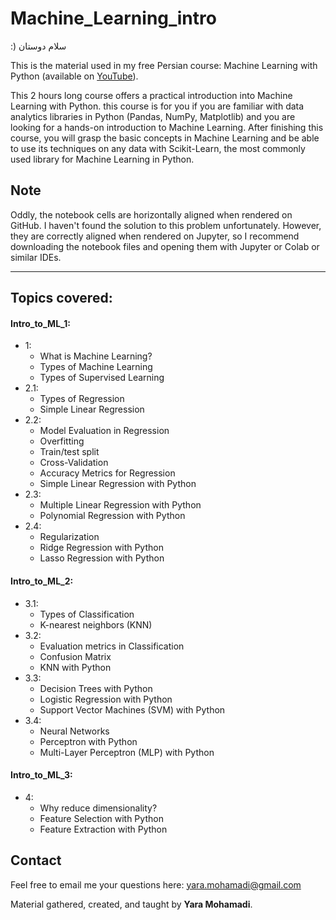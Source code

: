 # Machine_Learning_intro

:) سلام دوستان

This is the material used in my free Persian course: Machine Learning with Python (available on [YouTube](https://www.youtube.com/watch?v=qgw1zjj8fyc&list=PL2_W-QFuPimVkqWnFnSf-kOWtrGs1avpO&index=1&t=18s)). 

This 2 hours long course offers a practical introduction into Machine Learning with Python. 
this course is for you if you are familiar with data analytics libraries in Python (Pandas, NumPy, Matplotlib) and you are looking for a hands-on introduction to Machine Learning.
After finishing this course, you will grasp the basic concepts in Machine Learning and be able to use its techniques on any data with Scikit-Learn, the most commonly used library for Machine Learning in Python.

## Note
Oddly, the notebook cells are horizontally aligned when rendered on GitHub. I haven't found the solution to this problem unfortunately. However, they are correctly aligned when rendered on Jupyter, so I recommend downloading the notebook files and opening them with Jupyter or Colab or similar IDEs.

<hr>

## Topics covered:

#### Intro_to_ML_1:
  - 1:
    - What is Machine Learning?
    - Types of Machine Learning
    - Types of Supervised Learning
  - 2.1:
    - Types of Regression
    - Simple Linear Regression
  - 2.2:
    - Model Evaluation in Regression
    - Overfitting
    - Train/test split
    - Cross-Validation
    - Accuracy Metrics for Regression
    - Simple Linear Regression with Python
  - 2.3:
    - Multiple Linear Regression with Python
    - Polynomial Regression with Python
  - 2.4:
    - Regularization 
    - Ridge Regression with Python
    - Lasso Regression with Python

#### Intro_to_ML_2:
  - 3.1:
    - Types of Classification
    - K-nearest neighbors (KNN)
  - 3.2:
    - Evaluation metrics in Classification
    - Confusion Matrix
    - KNN with Python
  - 3.3:
    - Decision Trees with Python
    - Logistic Regression with Python
    - Support Vector Machines (SVM) with Python
  - 3.4:
    - Neural Networks
    - Perceptron with Python
    - Multi-Layer Perceptron (MLP) with Python

#### Intro_to_ML_3:
  - 4:
    - Why reduce dimensionality?
    - Feature Selection with Python
    - Feature Extraction with Python


## Contact

Feel free to email me your questions here: yara.mohamadi@gmail.com

Material gathered, created, and taught by <b>Yara Mohamadi</b>.
